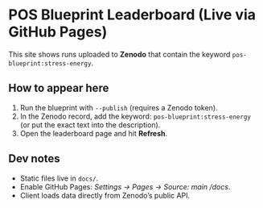 # POS Blueprint Leaderboard (Live via GitHub Pages)

This site shows runs uploaded to **Zenodo** that contain the keyword
`pos-blueprint:stress-energy`.

## How to appear here

1. Run the blueprint with `--publish` (requires a Zenodo token).
2. In the Zenodo record, add the keyword:
   `pos-blueprint:stress-energy`
   (or put the exact text into the description).
3. Open the leaderboard page and hit **Refresh**.

## Dev notes

- Static files live in `docs/`.
- Enable GitHub Pages: *Settings → Pages → Source: main /docs*.
- Client loads data directly from Zenodo’s public API.
